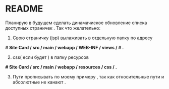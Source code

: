 # README #
Планирую в будущем сделать динамачиское обновление списка доступных страничек . 
Так что желательно:

1. Свою страничку (jsp) вылаживать в отдельную папку по адресу  

**# Site Card / src / main / webapp / WEB-INF / views / # .**


2.  css( если будет ) в папку ресурсов 

**# Site Card / src / main / webapp / resources / css / .**  


3. Пути прописывать по моему примеру , так как относительные пути и абсолютные не канают .